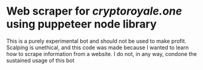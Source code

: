 # Web scraper for *cryptoroyale.one* using puppeteer node library

This is a purely experimental bot and should not be used to make profit. Scalping is unethical, and this code was made because I wanted to learn how to scrape information from a website. I do not, in any way, condone the sustained usage of this bot 

